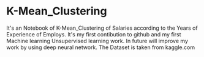 # K-Mean_Clustering
It's an Notebook of K-Mean_Clustering  of Salaries according to the Years of Experience of Employs.
It's my first contibution to github and my first Machine learning Unsupervised learning work.
In future will improve my work by using deep neural network.
The Dataset is taken from kaggle.com
